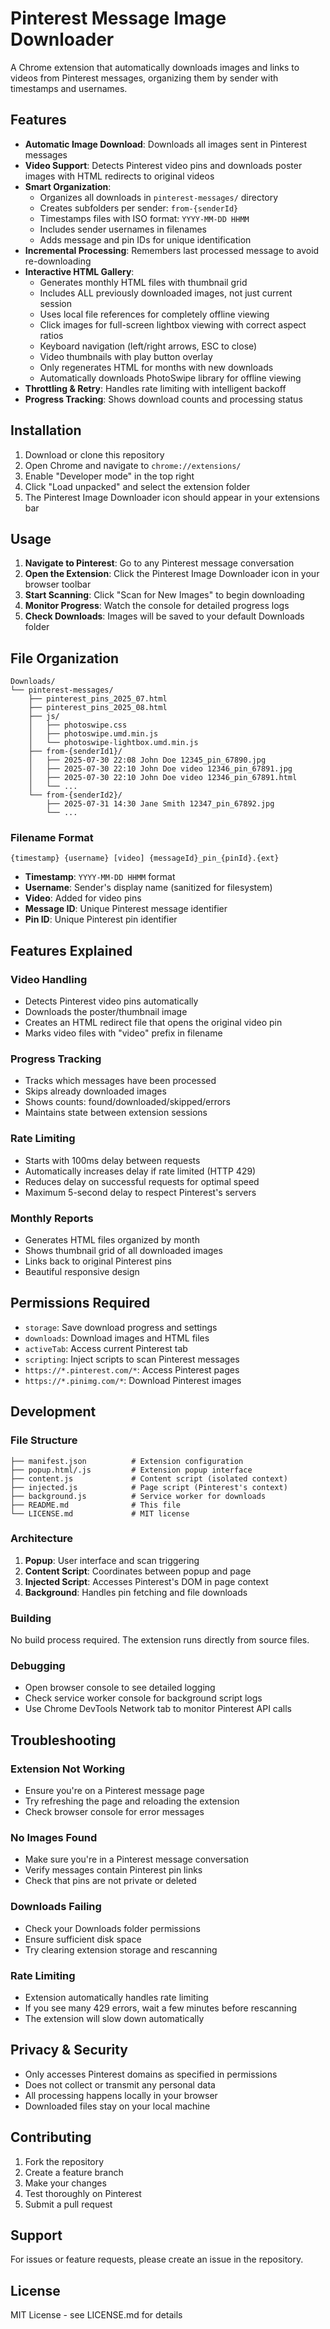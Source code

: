 # Pinterest Message Image Downloader

A Chrome extension that automatically downloads images and links to videos from Pinterest messages, organizing them by sender with timestamps and usernames.

## Features

- **Automatic Image Download**: Downloads all images sent in Pinterest messages
- **Video Support**: Detects Pinterest video pins and downloads poster images with HTML redirects to original videos
- **Smart Organization**: 
  - Organizes all downloads in `pinterest-messages/` directory
  - Creates subfolders per sender: `from-{senderId}`
  - Timestamps files with ISO format: `YYYY-MM-DD HHMM`
  - Includes sender usernames in filenames
  - Adds message and pin IDs for unique identification
- **Incremental Processing**: Remembers last processed message to avoid re-downloading
- **Interactive HTML Gallery**: 
  - Generates monthly HTML files with thumbnail grid
  - Includes ALL previously downloaded images, not just current session
  - Uses local file references for completely offline viewing
  - Click images for full-screen lightbox viewing with correct aspect ratios
  - Keyboard navigation (left/right arrows, ESC to close)
  - Video thumbnails with play button overlay
  - Only regenerates HTML for months with new downloads
  - Automatically downloads PhotoSwipe library for offline viewing
- **Throttling & Retry**: Handles rate limiting with intelligent backoff
- **Progress Tracking**: Shows download counts and processing status

## Installation

1. Download or clone this repository
2. Open Chrome and navigate to `chrome://extensions/`
3. Enable "Developer mode" in the top right
4. Click "Load unpacked" and select the extension folder
5. The Pinterest Image Downloader icon should appear in your extensions bar

## Usage

1. **Navigate to Pinterest**: Go to any Pinterest message conversation
2. **Open the Extension**: Click the Pinterest Image Downloader icon in your browser toolbar
3. **Start Scanning**: Click "Scan for New Images" to begin downloading
4. **Monitor Progress**: Watch the console for detailed progress logs
5. **Check Downloads**: Images will be saved to your default Downloads folder

## File Organization

```
Downloads/
└── pinterest-messages/
    ├── pinterest_pins_2025_07.html
    ├── pinterest_pins_2025_08.html
    ├── js/
    │   ├── photoswipe.css
    │   ├── photoswipe.umd.min.js
    │   └── photoswipe-lightbox.umd.min.js
    ├── from-{senderId1}/
    │   ├── 2025-07-30 22:08 John Doe 12345_pin_67890.jpg
    │   ├── 2025-07-30 22:10 John Doe video 12346_pin_67891.jpg
    │   ├── 2025-07-30 22:10 John Doe video 12346_pin_67891.html
    │   └── ...
    └── from-{senderId2}/
        ├── 2025-07-31 14:30 Jane Smith 12347_pin_67892.jpg
        └── ...
```

### Filename Format
`{timestamp} {username} [video] {messageId}_pin_{pinId}.{ext}`

- **Timestamp**: `YYYY-MM-DD HHMM` format
- **Username**: Sender's display name (sanitized for filesystem)
- **Video**: Added for video pins
- **Message ID**: Unique Pinterest message identifier
- **Pin ID**: Unique Pinterest pin identifier

## Features Explained

### Video Handling
- Detects Pinterest video pins automatically
- Downloads the poster/thumbnail image
- Creates an HTML redirect file that opens the original video pin
- Marks video files with "video" prefix in filename

### Progress Tracking
- Tracks which messages have been processed
- Skips already downloaded images
- Shows counts: found/downloaded/skipped/errors
- Maintains state between extension sessions

### Rate Limiting
- Starts with 100ms delay between requests
- Automatically increases delay if rate limited (HTTP 429)
- Reduces delay on successful requests for optimal speed
- Maximum 5-second delay to respect Pinterest's servers

### Monthly Reports
- Generates HTML files organized by month
- Shows thumbnail grid of all downloaded images
- Links back to original Pinterest pins
- Beautiful responsive design

## Permissions Required

- `storage`: Save download progress and settings
- `downloads`: Download images and HTML files
- `activeTab`: Access current Pinterest tab
- `scripting`: Inject scripts to scan Pinterest messages
- `https://*.pinterest.com/*`: Access Pinterest pages
- `https://*.pinimg.com/*`: Download Pinterest images

## Development

### File Structure
```
├── manifest.json          # Extension configuration
├── popup.html/.js         # Extension popup interface
├── content.js             # Content script (isolated context)
├── injected.js            # Page script (Pinterest's context)
├── background.js          # Service worker for downloads
├── README.md              # This file
└── LICENSE.md             # MIT license
```

### Architecture
1. **Popup**: User interface and scan triggering
2. **Content Script**: Coordinates between popup and page
3. **Injected Script**: Accesses Pinterest's DOM in page context
4. **Background**: Handles pin fetching and file downloads

### Building
No build process required. The extension runs directly from source files.

### Debugging
- Open browser console to see detailed logging
- Check service worker console for background script logs
- Use Chrome DevTools Network tab to monitor Pinterest API calls

## Troubleshooting

### Extension Not Working
- Ensure you're on a Pinterest message page
- Try refreshing the page and reloading the extension
- Check browser console for error messages

### No Images Found
- Make sure you're in a Pinterest message conversation
- Verify messages contain Pinterest pin links
- Check that pins are not private or deleted

### Downloads Failing
- Check your Downloads folder permissions
- Ensure sufficient disk space
- Try clearing extension storage and rescanning

### Rate Limiting
- Extension automatically handles rate limiting
- If you see many 429 errors, wait a few minutes before rescanning
- The extension will slow down automatically

## Privacy & Security

- Only accesses Pinterest domains as specified in permissions
- Does not collect or transmit any personal data
- All processing happens locally in your browser
- Downloaded files stay on your local machine

## Contributing

1. Fork the repository
2. Create a feature branch
3. Make your changes
4. Test thoroughly on Pinterest
5. Submit a pull request

## Support

For issues or feature requests, please create an issue in the repository.

## License

MIT License - see LICENSE.md for details